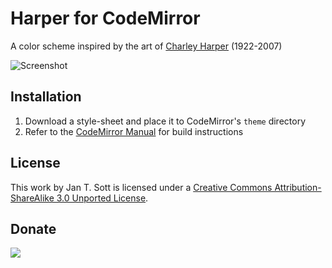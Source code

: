 # Harper for CodeMirror

A color scheme inspired by the art of [Charley Harper][1] (1922-2007)

![Screenshot][2]

## Installation

1. Download a style-sheet and place it to CodeMirror's `theme` directory
2. Refer to the [CodeMirror Manual][3] for build instructions

## License

This work by Jan T. Sott is licensed under a [Creative Commons Attribution-ShareAlike 3.0 Unported License][4].

## Donate

[<img src="https://raw.github.com/balupton/flattr-buttons/master/badge-89x18.gif" />][5]

[1]: http://en.wikipedia.org/wiki/Charley_Harper
[2]: https://raw.github.com/idleberg/Harper-CodeMirror/master/images/screenshot.png
[3]: http://codemirror.net/doc/manual.html
[4]: http://creativecommons.org/licenses/by-sa/3.0/deed.en_US
[5]: https://flattr.com/submit/auto?user_id=idleberg&url=https://github.com/idleberg/Harper-CodeMirror//&title=Harper%20Color%20Scheme&category=software